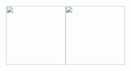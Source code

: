 <div style="display: flex; flex-direction: row;">
  <img height="160em" class="img" src="https://github-readme-stats.vercel.app/api/top-langs/?username=elmoctarebnou&layout=compact" />
 <img height="160em" class="img" src="https://github-readme-stats.vercel.app/api?username=elmoctarebnou&show_icons=true&&count_private=true&include_all_commits=true" />
</div>
